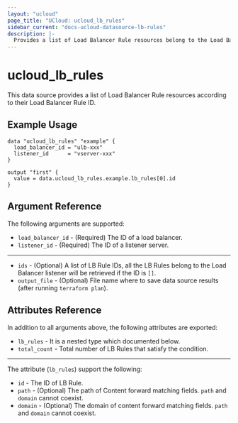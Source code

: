 ```yaml
---
layout: "ucloud"
page_title: "UCloud: ucloud_lb_rules"
sidebar_current: "docs-ucloud-datasource-lb-rules"
description: |-
  Provides a list of Load Balancer Rule resources belong to the Load Balancer listener.
---
```


# ucloud_lb_rules

This data source provides a list of Load Balancer Rule resources according to their Load Balancer Rule ID.

## Example Usage

```hcl
data "ucloud_lb_rules" "example" {
  load_balancer_id = "ulb-xxx"
  listener_id      = "vserver-xxx"
}

output "first" {
  value = data.ucloud_lb_rules.example.lb_rules[0].id
}
```

## Argument Reference

The following arguments are supported:

* `load_balancer_id` - (Required) The ID of a load balancer.
* `listener_id` - (Required) The ID of a listener server.

- - -

* `ids` - (Optional) A list of LB Rule IDs, all the LB Rules belong to the Load Balancer listener will be retrieved if the ID is `[]`.
* `output_file` - (Optional) File name where to save data source results (after running `terraform plan`).

## Attributes Reference

In addition to all arguments above, the following attributes are exported:

* `lb_rules` - It is a nested type which documented below.
* `total_count` - Total number of LB Rules that satisfy the condition.

- - -

The attribute (`lb_rules`) support the following:

* `id` - The ID of LB Rule.
* `path` - (Optional) The path of Content forward matching fields. `path` and `domain` cannot coexist.
* `domain` - (Optional) The domain of content forward matching fields. `path` and `domain` cannot coexist.